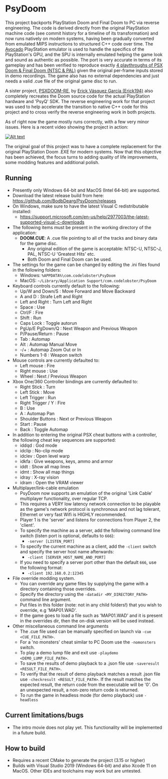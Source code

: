 # PsyDoom
This project backports PlayStation Doom and Final Doom to PC via reverse engineering. The code is derived directly from the original PlayStation machine code (see commit history for a timeline of its transformation) and now runs natively on modern systems, having been gradually converted from emulated MIPS instructions to structured C++ code over time. The [Avocado](https://github.com/JaCzekanski/Avocado) PlayStation emulator is used to handle the specifics of the PlayStation's GPU, and the SPU is internally emulated helping the game look and sound as authentic as possible. The port is very accurate in terms of its gameplay and has been verified to reproduce exactly [4 playthroughs of PSX Doom & Final Doom (NTSC & PAL)](psxdoom_demos) given the original per-frame inputs stored in demo recordings. The game also has no external dependencies and just needs a valid .cue file of the original game disc to run.

A sister project, [PSXDOOM-RE](https://github.com/Erick194/PSXDOOM-RE), by [Erick Vásquez García (Erick194)](https://github.com/Erick194) also completely recreates the Doom source code for the actual PlayStation hardware and 'PsyQ' SDK. The reverse engineering work for that project was used to help accelerate the transition to native C++ code for this project and to cross verify the reverse engineering work in both projects.

As of right now the game mostly runs correctly, with a few very minor issues. Here is a recent video showing the project in action:

[![Alt text](https://img.youtube.com/vi/ohS8tYPNr0M/0.jpg)](https://www.youtube.com/watch?v=ohS8tYPNr0M)

The original goal of this project was to have a complete replacement for the original PlayStation Doom .EXE for modern systems. Now that this objective has been achieved, the focus turns to adding quality of life improvements, some modding features and additional polish.

## Running
- Presently only Windows 64-bit and MacOS (Intel 64-bit) are supported.
- Download the latest release build from here: https://github.com/BodbDearg/PsyDoom/releases
- On Windows, make sure to have the latest Visual C redistributable installed:
  - https://support.microsoft.com/en-us/help/2977003/the-latest-supported-visual-c-downloads
- The following items must be present in the working directory of the application:
  - **DOOM.CUE**: A .cue file pointing to all of the tracks and binary data for the game disc. 
    - Any original edition of the game is acceptable: NTSC-U, NTSC-J, PAL, NTSC-U 'Greatest Hits' etc.
    - Both Doom and Final Doom can be used.
- The settings for the game can be changed by editing the .ini files found in the following folders:
  - Windows: `%APPDATA%\com.codelobster\PsyDoom`
  - MacOS: `~/Library/Application Support/com.codelobster/PsyDoom`
- Keyboard controls currently default to the following:
  - Up/W and Down/S : Move Forward and Move Backward
  - A and D : Strafe Left and Right
  - Left and Right : Turn Left and Right
  - Space : Use
  - Ctrl/F : Fire
  - Shift : Run
  - Caps Lock : Toggle autorun
  - PgUp/E PgDown/Q : Next Weapon and Previous Weapon
  - P/Pause/Return : Pause
  - Tab : Automap
  - Alt : Automap Manual Move
  - -/+ : Automap Zoom Out or In
  - Numbers 1-8 : Weapon switch
- Mouse controls are currently defaulted to:
  - Left mouse : Fire
  - Right mouse : Use
  - Wheel : Next / Previous Weapon
- Xbox One/360 Controller bindings are currently defaulted to:
  - Right Stick : Turn
  - Left Stick : Move
  - Left Trigger : Run
  - Right Trigger / Y : Fire
  - B : Use
  - A : Automap Pan
  - Shoulder Buttons : Next or Previous Weapon
  - Start : Pause
  - Back : Toggle Automap
- In addition to entering the original PSX cheat buttons with a controller, the following cheat key sequences are supported:
  - iddqd : God mode
  - idclip : No-clip mode
  - idclev : Open level warp
  - idkfa : Give weapons, keys, ammo and armor
  - iddt : Show all map lines
  - idmt : Show all map things
  - idray : X-ray vision
  - idram : Open the VRAM viewer
- Multiplayer/link-cable emulation
    - PsyDoom now supports an emulation of the original 'Link Cable' multiplayer functionality, over regular TCP.
    - This requires a VERY low latency network connection to be playable as the game's network protocol is synchronous and not lag tolerant, Ethernet or very fast Wifi is HIGHLY recommended.
    - Player 1 is the 'server' and listens for connections from Player 2, the 'client'.
    - To specify the machine as a server, add the following command line switch (listen port is optional, defaults to `666`):
        - `-server [LISTEN_PORT]`
    - To specify the current machine as a client, add the `-client` switch and specify the server host name afterwards:
        - `-client [SERVER_HOST_NAME_AND_PORT]` 
    - If you need to specify a server port other than the default `666`, use the following format:
        - `-client 192.168.0.2:12345`
- File override modding system.
    - You can override any game files by supplying the game with a directory containing those overrides.
    - Specify the directory using the `-datadir <MY_DIRECTORY_PATH>` command line argument.
    - Put files in this folder (note: not in any child folders!) that you wish to override, e.g 'MAP01.WAD'.
    - If the game goes to load a file such as 'MAP01.WAD' and it is present in the overrides dir, then the on-disk version will be used instead.
- Other miscellaneous command line arguments
    - The .cue file used can be manually specified on launch via `-cue <CUE_FILE_PATH>`.
    - For a 'no monsters' cheat similar to PC Doom use the `-nomonsters` switch.
    - To play a demo lump file and exit use `-playdemo <DEMO_LUMP_FILE_PATH>`.
    - To save the results of demo playback to a .json file use `-saveresult <RESULT_FILE_PATH>`.
    - To verify that the result of demo playback matches a result .json file use `-checkresult <RESULT_FILE_PATH>`. If the result matches the expected result, the return code from the executable will be '0'. On an unexpected result, a non-zero return code is returned.
    - To run the game in headless mode (for demo playback) use `-headless`

## Current limitations/bugs
- The intro movie does not play yet. This functionality will be implemented in a future build.

## How to build
- Requires a recent CMake to generate the project (3.15 or higher)
- Builds with Visual Studio 2019 (Windows 64-bit) and also Xcode 11 on MacOS. Other IDEs and toolchains may work but are untested.
